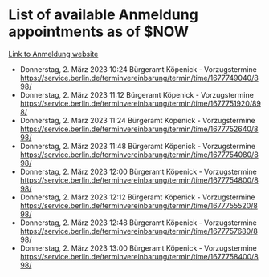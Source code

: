 # List of available Anmeldung appointments as of $NOW
[Link to Anmeldung website](https://service.berlin.de/terminvereinbarung/termin/tag.php?termin=1&anliegen[]=120686&dienstleisterlist=122210,122217,327316,122219,327312,122227,327314,122231,327346,122243,327348,122254,122252,329742,122260,329745,122262,329748,122271,327278,122273,327274,122277,327276,330436,122280,327294,122282,327290,122284,327292,122291,327270,122285,327266,122286,327264,122296,327268,150230,329760,122297,327286,122294,327284,122312,329763,122314,329775,122304,327330,122311,327334,122309,327332,317869,122281,327352,122279,329772,122283,122276,327324,122274,327326,122267,329766,122246,327318,122251,327320,122257,327322,122208,327298,122226,327300&herkunft=http%3A%2F%2Fservice.berlin.de%2Fdienstleistung%2F120686%2F)
- Donnerstag, 2. März 2023 10:24 Bürgeramt Köpenick - Vorzugstermine https://service.berlin.de/terminvereinbarung/termin/time/1677749040/898/
- Donnerstag, 2. März 2023 11:12 Bürgeramt Köpenick - Vorzugstermine https://service.berlin.de/terminvereinbarung/termin/time/1677751920/898/
- Donnerstag, 2. März 2023 11:24 Bürgeramt Köpenick - Vorzugstermine https://service.berlin.de/terminvereinbarung/termin/time/1677752640/898/
- Donnerstag, 2. März 2023 11:48 Bürgeramt Köpenick - Vorzugstermine https://service.berlin.de/terminvereinbarung/termin/time/1677754080/898/
- Donnerstag, 2. März 2023 12:00 Bürgeramt Köpenick - Vorzugstermine https://service.berlin.de/terminvereinbarung/termin/time/1677754800/898/
- Donnerstag, 2. März 2023 12:12 Bürgeramt Köpenick - Vorzugstermine https://service.berlin.de/terminvereinbarung/termin/time/1677755520/898/
- Donnerstag, 2. März 2023 12:48 Bürgeramt Köpenick - Vorzugstermine https://service.berlin.de/terminvereinbarung/termin/time/1677757680/898/
- Donnerstag, 2. März 2023 13:00 Bürgeramt Köpenick - Vorzugstermine https://service.berlin.de/terminvereinbarung/termin/time/1677758400/898/
